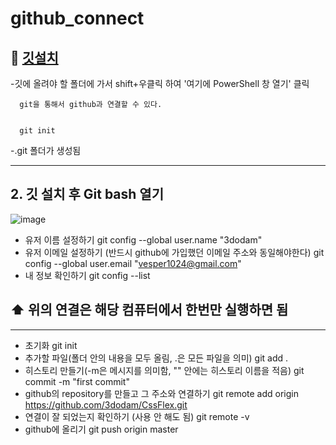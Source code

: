 # github_connect

## 🌱 [깃설치](https://git-scm.com.download/win)
   -깃에 올려야 할 폴더에 가서 shift+우클릭 하여 '여기에 PowerShell 창 열기' 클릭
   
      git을 통해서 github과 연결할 수 있다.

   
      git init 
   -.git 폴더가 생성됨
      
---------------

## 2. 깃 설치 후 Git bash 열기
![image](https://user-images.githubusercontent.com/129016953/235417851-d323af2b-ab6d-4bf7-879f-66210e661d2a.png)

* 유저 이름 설정하기
         git config --global user.name "3dodam"
* 유저 이메일 설정하기 (반드시 github에 가입했던 이메일 주소와 동일해야한다)
         git config --global user.email "vesper1024@gmail.com"
* 내 정보 확인하기
         git config --list
         
## ⬆️ 위의 연결은 해당 컴퓨터에서 한번만 실행하면 됨
-----------------------------------------------
* 초기화
         git init
* 추가할 파일(폴더 안의 내용을 모두 올림, .은 모든 파일을 의미)
         git add .
* 히스토리 만들기(-m은 메시지를 의미함, "" 안에는 히스토리 이름을 적음)
         git commit -m "first commit"
* github의 repository를 만들고 그 주소와 연결하기
         git remote add origin https://github.com/3dodam/CssFlex.git
* 연결이 잘 되었는지 확인하기 (사용 안 해도 됨)
         git remote -v
* github에 올리기
         git push origin master
